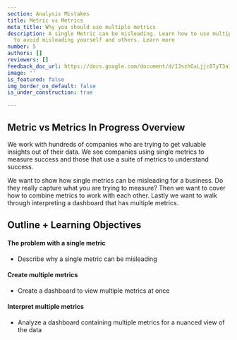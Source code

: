 ```yaml
---
section: Analysis Mistakes
title: Metric vs Metrics
meta_title: Why you should use multiple metrics
description: A single Metric can be misleading. Learn how to use multiple Metrics
  to avoid misleading yourself and others. Learn more
number: 5
authors: []
reviewers: []
feedback_doc_url: https://docs.google.com/document/d/1JszhGxLjjc07yT3a1bCA8ci1fp8xScC-2BF1kvoFHLM/edit?usp=sharing
image: ''
is_featured: false
img_border_on_default: false
is_under_construction: true

---
```

## Metric vs Metrics In Progress Overview

We work with hundreds of companies who are trying to get valuable insights out of their data. We see companies using single metrics to measure success and those that use a suite of metrics to understand success.

We want to show how single metrics can be misleading for a business. Do they really capture what you are trying to measure? Then we want to cover how to combine metrics to work with each other. Lastly we want to walk through interpreting a dashboard that has multiple metrics.

## Outline + Learning Objectives

#### The problem with a single metric

* Describe why a single metric can be misleading

#### Create multiple metrics

* Create a dashboard to view multiple metrics at once

#### Interpret multiple metrics

* Analyze a dashboard containing multiple metrics for a nuanced view of the data
